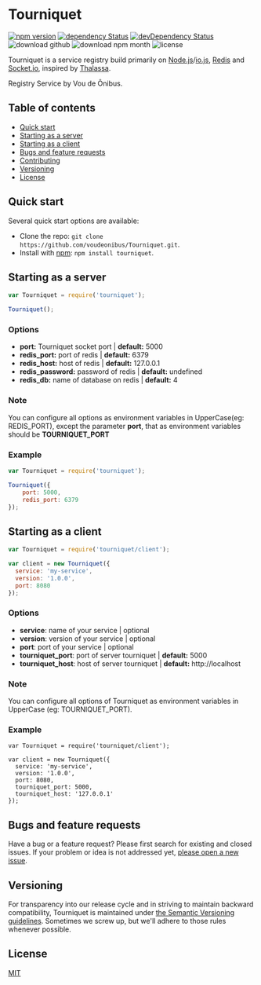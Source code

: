 # Tourniquet

[![npm version](https://img.shields.io/npm/v/tourniquet.svg?style=flat)](https://www.npmjs.com/package/tourniquet)
[![dependency Status](https://img.shields.io/david/voudeonibus/tourniquet.svg?style=flat)](https://david-dm.org/voudeonibus/tourniquet#info=dependencies)
[![devDependency Status](https://img.shields.io/david/dev/voudeonibus/tourniquet.svg?style=flat)](https://david-dm.org/voudeonibus/tourniquet#info=devDependencies)
![download github](https://img.shields.io/github/downloads/voudeonibus/Tourniquet/latest/total.svg)
![download npm month](https://img.shields.io/npm/dm/tourniquet.svg)
![license](https://img.shields.io/npm/l/tourniquet.svg)

Tourniquet is a service registry build primarily on [Node.js](http://nodejs.org/)/[io.js](https://iojs.org/en/index.html), [Redis](http://redis.io/) and [Socket.io](https://github.com/Automattic/socket.io), inspired by [Thalassa](https://github.com/PearsonEducation/thalassa).

Registry Service by Vou de Ônibus.

## Table of contents

- [Quick start](#quick-start)
- [Starting as a server](#starting-as-a-server)
- [Starting as a client](#starting-as-a-client)
- [Bugs and feature requests](#bugs-and-feature-requests)
- [Contributing](#contributing)
- [Versioning](#versioning)
- [License](#license)

## Quick start

Several quick start options are available:

- Clone the repo: `git clone https://github.com/voudeonibus/Tourniquet.git`.
- Install with [npm](https://www.npmjs.com): `npm install tourniquet`.

## Starting as a server

```javascript
var Tourniquet = require('tourniquet');

Tourniquet();
```

### Options

- **port:** Tourniquet socket port | **default:** 5000
- **redis_port:** port of redis | **default:** 6379
- **redis_host:** host of redis | **default:** 127.0.0.1
- **redis_password:** password of redis | **default:** undefined
- **redis_db:** name of database on redis | **default:** 4

### Note

You can configure all options as environment variables in UpperCase(eg: REDIS_PORT), except the parameter **port**, that as environment variables
should be **TOURNIQUET_PORT**

### Example

```javascript
var Tourniquet = require('tourniquet');

Tourniquet({
    port: 5000,
    redis_port: 6379
});
```
## Starting as a client

```javascript
var Tourniquet = require('tourniquet/client');

var client = new Tourniquet({
  service: 'my-service',
  version: '1.0.0',
  port: 8080
});

```

### Options

- **service**: name of your service | optional
- **version**: version of your service | optional
- **port**: port of your service | optional
- **tourniquet_port**: port of server tourniquet | **default:** 5000
- **tourniquet_host**: host of server tourniquet | **default:** http://localhost

### Note

You can configure all options of Tourniquet as environment variables in UpperCase (eg: TOURNIQUET_PORT).

### Example

```
var Tourniquet = require('tourniquet/client');

var client = new Tourniquet({
  service: 'my-service',
  version: '1.0.0',
  port: 8080,
  tourniquet_port: 5000,
  tourniquet_host: '127.0.0.1'
});

```

## Bugs and feature requests

Have a bug or a feature request? Please first search for existing and closed issues. If your problem or idea is not addressed yet, [please open a new issue](https://github.com/voudeonibus/Tourniquet/issues/new).

## Versioning

For transparency into our release cycle and in striving to maintain backward compatibility, Tourniquet is maintained under [the Semantic Versioning guidelines](http://semver.org/). Sometimes we screw up, but we'll adhere to those rules whenever possible.

## License

[MIT](https://github.com/voudeonibus/Tourniquet/blob/master/LICENSE)
